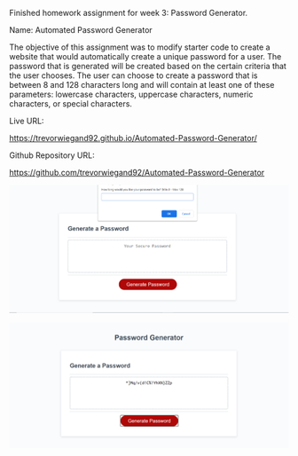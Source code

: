 Finished homework assignment for week 3: Password Generator.

Name: Automated Password Generator

The objective of this assignment was to modify starter code to create a website that would automatically create a unique password for a user. The password that is generated will be created based on the certain criteria that the user chooses.  The user can choose to create a password that is between 8 and 128 characters long and will contain at least one of these parameters: lowercase characters, uppercase characters, numeric characters, or special characters.


Live URL:

https://trevorwiegand92.github.io/Automated-Password-Generator/


Github Repository URL:

https://github.com/trevorwiegand92/Automated-Password-Generator



![Here's a screenshot of the finished index page.](./images/finished_screenshot_1.png)

![Here's a screenshot of the finished index page with random password generated.](./images/finished_screenshot_2.png)
